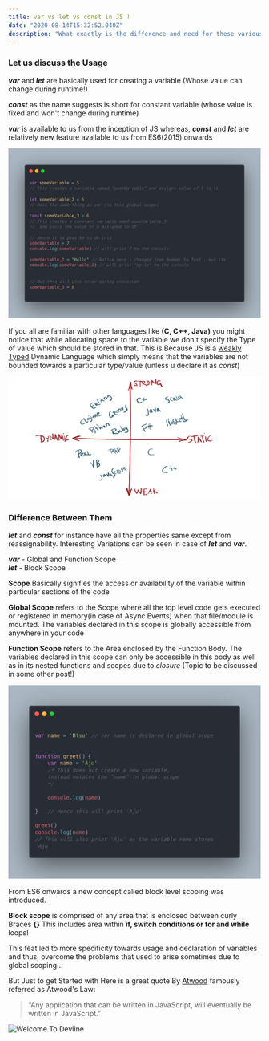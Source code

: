 ```yaml
---
title: var vs let vs const in JS !
date: "2020-08-14T15:32:52.040Z"
description: "What exactly is the difference and need for these various declaration methods ..."
---
```


### Let us discuss the Usage

**_var_** and **_let_** are basically used for creating a variable (Whose value can change during runtime!)

**_const_** as the name suggests is short for constant variable (whose value is fixed and won't change during runtime)

**_var_** is available to us from the inception of JS whereas, **_const_** and **_let_** are relatively new feature available to us from ES6(2015) onwards

![var/let/const](./var-1.png)

If you all are familiar with other languages like **(C, C++, Java)** you might notice that while allocating space to the variable we don't specify the Type of value which should be stored in that. This is Because JS is a [weakly Typed](https://en.wikipedia.org/wiki/Strong_and_weak_typing) Dynamic Language which simply means that the variables are not bounded towards a particular type/value (unless u declare it as _const_)

![Types in Languages](./typed-langs.png)

### Difference Between Them

**_let_** and **_const_** for instance have all the properties same except from reassignability.
Interesting Variations can be seen in case of **_let_** and **_var_**.

**_var_** - Global and Function Scope  
**_let_** - Block Scope

**Scope** Basically signifies the access or availability of the variable within particular sections of the code

**Global Scope** refers to the Scope where all the top level code gets executed or registered in memory(in case of Async Events) when that file/module is mounted. The variables declared in this scope is globally accessible from anywhere in your code

**Function Scope** refers to the Area enclosed by the Function Body.
The variables declared in this scope can only be accessible in this body as well as in its nested functions and scopes due to _closure_ (Topic to be discussed in some other post!)

![Global Scope](./global.png)

From ES6 onwards a new concept called block level scoping was introduced.

**Block scope** is comprised of any area that is enclosed between curly Braces **{}**
This includes area within **if, switch conditions or for and while** loops!

This feat led to more specificity towards usage and declaration of variables
and thus, overcome the problems that used to arise sometimes due to global scoping...

But Just to get Started with Here is a great quote By [Atwood](https://en.wikipedia.org/wiki/Jeff_Atwood) famously referred as Atwood's Law:

> “Any application that can be written in JavaScript,
> will eventually be written in JavaScript.”

![Welcome To Devline](./hello.png)
